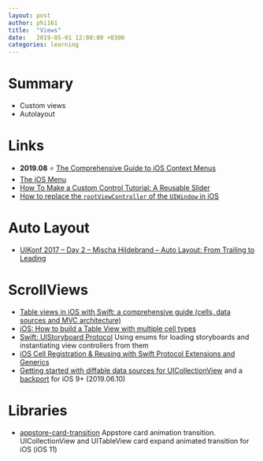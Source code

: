 ```yaml
---
layout: post
author: phi161
title:  "Views"
date:   2019-05-01 12:00:00 +0300
categories: learning
---
```


# Summary

* Custom views
* Autolayout

# Links

* **2019.08** ⭐️ [The Comprehensive Guide to iOS Context Menus](https://kylebashour.com/posts/context-menu-guide)
* [The iOS Menu](https://codea.io/blog/the-ios-menu/)
* [How To Make a Custom Control Tutorial: A Reusable Slider](https://www.raywenderlich.com/7595-how-to-make-a-custom-control-tutorial-a-reusable-slider)
* [How to replace the `rootViewController` of the `UIWindow` in iOS](https://qnoid.com/2019/02/15/How_to_replace_the_-rootViewController-_of_the_-UIWindow-_in_iOS.html)


# Auto Layout

* [UIKonf 2017 – Day 2 – Mischa Hildebrand – Auto Layout: From Trailing to Leading](https://youtu.be/xjArhdrqAn8)


# ScrollViews

* [Table views in iOS with Swift: a comprehensive guide (cells, data sources and MVC architecture)](http://matteomanferdini.com/the-correct-way-to-display-lists-in-ios-and-what-many-developers-do-wrong/)
* [iOS: How to build a Table View with multiple cell types](https://medium.com/ios-os-x-development/ios-how-to-build-a-table-view-with-multiple-cell-types-2df91a206429)
* [Swift: UIStoryboard Protocol](https://medium.com/swift-programming/uistoryboard-safer-with-enums-protocol-extensions-and-generics-7aad3883b44d) Using enums for loading storyboards and instantiating view controllers from them
* [iOS Cell Registration & Reusing with Swift Protocol Extensions and Generics](https://medium.com/@gonzalezreal/ios-cell-registration-reusing-with-swift-protocol-extensions-and-generics-c5ac4fb5b75e)
* [Getting started with diffable data sources for UICollectionView](https://www.kairadiagne.com/2019/06/10/getting-started-with-diffable-data-sources-for-uicollectionview.html) and a [backport](https://github.com/ra1028/DiffableDataSources) for iOS 9+ (2019.06.10)


# Libraries

* [appstore-card-transition](https://github.com/appssemble/appstore-card-transition) 
Appstore card animation transition. UICollectionView and UITableView card expand animated transition for iOS (iOS 11)
